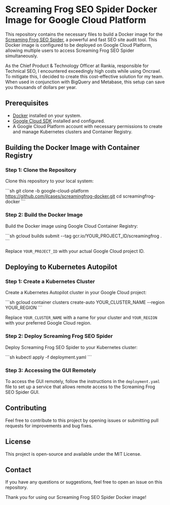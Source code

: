 # Screaming Frog SEO Spider Docker Image for Google Cloud Platform

This repository contains the necessary files to build a Docker image for the [Screaming Frog SEO Spider](https://www.screamingfrog.co.uk/seo-spider/), a powerful and fast SEO site audit tool. This Docker image is configured to be deployed on Google Cloud Platform, allowing multiple users to access Screaming Frog SEO Spider simultaneously.

As the Chief Product & Technology Officer at Rankia, responsible for Technical SEO, I encountered exceedingly high costs while using Oncrawl. To mitigate this, I decided to create this cost-effective solution for my team. When used in conjunction with BigQuery and Metabase, this setup can save you thousands of dollars per year.

## Prerequisites

- [Docker](https://www.docker.com/get-started) installed on your system.
- [Google Cloud SDK](https://cloud.google.com/sdk/docs/install) installed and configured.
- A Google Cloud Platform account with necessary permissions to create and manage Kubernetes clusters and Container Registry.

## Building the Docker Image with Container Registry

### Step 1: Clone the Repository

Clone this repository to your local system:

\```sh
git clone -b google-cloud-platform https://github.com/jlcases/screamingfrog-docker.git
cd screamingfrog-docker
\```

### Step 2: Build the Docker Image

Build the Docker image using Google Cloud Container Registry:

\```sh
gcloud builds submit --tag gcr.io/YOUR_PROJECT_ID/screamingfrog .
\```

Replace `YOUR_PROJECT_ID` with your actual Google Cloud project ID.

## Deploying to Kubernetes Autopilot

### Step 1: Create a Kubernetes Cluster

Create a Kubernetes Autopilot cluster in your Google Cloud project:

\```sh
gcloud container clusters create-auto YOUR_CLUSTER_NAME --region YOUR_REGION
\```

Replace `YOUR_CLUSTER_NAME` with a name for your cluster and `YOUR_REGION` with your preferred Google Cloud region.

### Step 2: Deploy Screaming Frog SEO Spider

Deploy Screaming Frog SEO Spider to your Kubernetes cluster:

\```sh
kubectl apply -f deployment.yaml
\```

### Step 3: Accessing the GUI Remotely

To access the GUI remotely, follow the instructions in the `deployment.yaml` file to set up a service that allows remote access to the Screaming Frog SEO Spider GUI.

## Contributing

Feel free to contribute to this project by opening issues or submitting pull requests for improvements and bug fixes.

## License

This project is open-source and available under the MIT License.

## Contact

If you have any questions or suggestions, feel free to open an issue on this repository.

Thank you for using our Screaming Frog SEO Spider Docker image!
